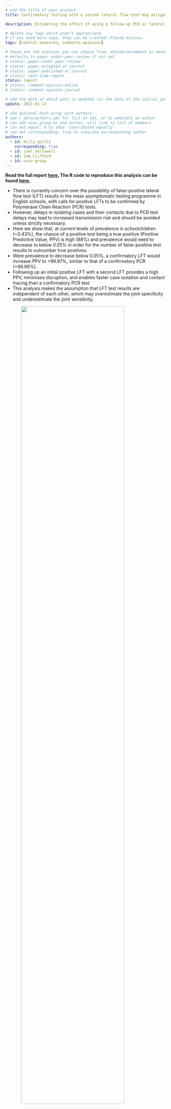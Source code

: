 ```yaml
---
# add the title of your project
title: Confirmatory testing with a second lateral flow test may mitigate false positives at low levels of SARS-CoV-2 prevalence in English schools

description: Estimating the effect of using a follow-up PCR or lateral-flow test (LFT) upon a positive initial LFT in the mass asymptomatic testing of students in England.

# delete any tags which aren't appropriate
# if you need more tags, they can be created! Please discuss.
tags: [control-measures, comments-opinions]

# these are the statuses you can choose from; delete/uncomment as necessary
# defaults to paper-under-peer-review if not set
# status: paper-under-peer-review
# status: paper-accepted-at-journal
# status: paper-published-at-journal
# status: real-time-report
status: report
# status: comment-opinion-online
# status: comment-opinion-journal

# add the date at which post is updated (or the date of the initial post, if its the initial post) in YYYY-MM-DD
update: 2021-03-12

# add optional hash-array with authors
# see /_data/authors.yml for list of ids, or to add/edit an author
# can add ncov-group as one author, will link to list of members
# can set equal: X to show 'contributed equally'
# can set corresponding: true to indicate corresponding author
authors:
  - id: billy_quilty
    corresponding: true
  - id: joel_hellewell
  - id: sam_clifford
  - id: ncov-group
---
```


**Read the full report [here.](reports/lft_confirm_testing_schools.pdf) The R code to reproduce this analysis can be found [here.](reports/lft_confirm_code.R)**

- There is currently concern over the possibility of false-positive lateral flow test (LFT) results in the mass asymptomatic testing programme in English schools, with calls for positive LFTs to be confirmed by Polymerase Chain Reaction (PCR) tests.
- However, delays in isolating cases and their contacts due to PCR test delays may lead to increased transmission risk and should be avoided unless strictly necessary.
- Here we show that, at current levels of prevalence in schoolchildren (~0.43%), the chance of a positive test being a true positive (Positive Predictive Value, PPV) is high (88%) and prevalence would need to decrease to below 0.05% in order for the number of false-positive test results to outnumber true positives.
- Were prevalence to decrease below 0.05%, a confirmatory LFT would increase PPV to >99.97%, similar to that of a confirmatory PCR (>99.99%).
- Following up an initial positive LFT with a second LFT provides a high PPV, minimises disruption, and enables faster case isolation and contact tracing than a confirmatory PCR test.
- This analysis makes the assumption that LFT test results are independent of each other, which may overestimate the joint specificity and underestimate the joint sensitivity.


<img src="figures/predictive_plot_linear.png" width="80%" style="display: block; margin: auto;" />

**Figure: Positive and Negative Predictive Value for different testing strategies at varying levels of prevalence. Coloured lines and bands indicate the median and 95% CI for PPV and NPV for sampled values of prevalence, assuming the same coefficient of variation as current prevalence estimates. Solid and dashed vertical lines are approximate median and 95% CIs of current SARS-CoV-2 prevalence in school children.**

